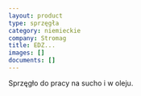 ```yaml
---
layout: product
type: sprzęgła
category: niemieckie
company: Stromag
title: EDZ...
images: []
documents: []
---
```

Sprzęgło do pracy na sucho i w oleju.